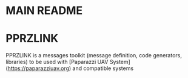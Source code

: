 # MAIN README

PPRZLINK 
========

PPRZLINK is a messages toolkit (message definition, code generators, libraries) to be used with [Paparazzi UAV System] (https://paparazziuav.org) and compatible systems


